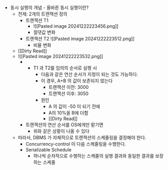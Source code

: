 - 동시 실행의 개념 - 올바른 동시 실행이란?
    - 전제: 2개의 트랜잭션 정의
        - 트랜잭션 T1
	        - ![[Pasted image 20241222223456.png]]
            - 절댓값 변화
        - 트랜잭션 T2
	            ![[Pasted image 20241222223512.png]]
            - 비율 변화
    - [[Dirty Read]]
    - ![[Pasted image 20241222223532.png]]
        - - T1 과 T2를 임의의 순서로 실행 시
            - 다음과 같은 연산 순서가 지정이 되는 것도 가능하다.
            - 이 경우, A+B 의 값이 보존되지 않는다
                - 트랜잭션 이전: 3000
                - 트랜잭션 이후: 3050
            - 원인
                - A 의 값이 -50 이 되기 전에
                - A의 10%을 B에 더함
                - [[Dirty Read]]
        - 트랜잭션의 연산 순서를 OS에게만 맡기면
            - 위와 같은 상황이 나올 수 있다
    - 따라서, DBMS 가 자체적으로 트랜잭션의 스케줄링을 결정해야 한다.
        - Concurrency-control 이 다음 스케줄링을 수행한다.
        - Serializable Schedule
            - 하나씩 순차적으로 수행하는 스케줄의 실행 결과와 동일한 결과를 보장하는 스케줄